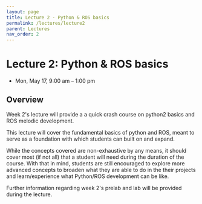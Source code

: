 ```yaml
---
layout: page
title: Lecture 2 - Python & ROS basics
permalink: /lectures/lecture2
parent: Lectures
nav_order: 2
---
```


# **Lecture 2: Python & ROS basics**

- Mon, May 17, 9:00 am – 1:00 pm

## **Overview**

Week 2's lecture will provide a a quick crash course on python2 basics and ROS melodic development.

This lecture will cover the fundamental basics of python and ROS, meant to serve as a foundation with which students can built on and expand.

While the concepts covered are non-exhaustive by any means, it should cover most (if not all) that a student will need during the duration of the course. With that in mind, students are still encouraged to explore more advanced concepts to broaden what they are able to do in the their projects and learn/experience what Python/ROS development can be like.

Further information regarding week 2's prelab and lab will be provided during the lecture.

<!-- ## **Lecture resources**
* Slides: [pdf]({{ site.baseurl }})
* In-class Resources: [zip]({{ site.baseurl }}{% link lectures/lecture2/handouts.zip %}) (Refer to the README on how to run the notebook) -->
